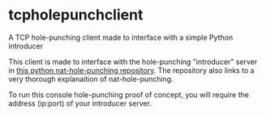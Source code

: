 # tcpholepunchclient
A TCP hole-punching client made to interface with a simple Python introducer


This client is made to interface with the hole-punching "introducer" server in [this python nat-hole-punching repository](https://github.com/dwoz/python-nat-hole-punching). The repository also links to a very thorough explanaition of nat-hole-punching.

To run this console hole-punching proof of concept, you will require the address (ip:port) of your introducer server. 
